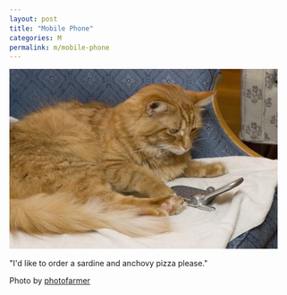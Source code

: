 ```yaml
---
layout: post
title: "Mobile Phone"
categories: M
permalink: m/mobile-phone
---
```


<img src="/images/m/mobilephone.jpg">

"I'd like to order a sardine and anchovy pizza please."

Photo by <a href="http://www.flickr.com/photos/photofarmer/1840882827/">photofarmer</a>